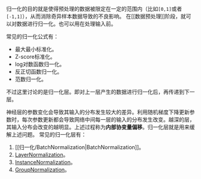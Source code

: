 归一化的目的就是使得预处理的数据被限定在一定的范围内（比如`[0,1]`或者`[-1,1]`），从而消除奇异样本数据导致的不良影响。
在[[数据预处理]]阶段，就可以对数据进行归一化。也可以用在处理输入前。

常见的归一化公式有：
- 最大最小标准化。
- Z-score标准化。
- log对数函数归一化。
- 反正切函数归一化。
- 范数归一化。


不过这里讨论的是归一化层。即对上一层产生的数据进行归一化后，再传递到下一层。

神经层的参数变化会导致其输入的分布发生较大的差异。利用随机梯度下降更新参数时，每次参数更新都会导致网络中间每一层的输入的分布发生改变。越深的层，其输入分布会改变的越明显。上述过程称为**内部协变量偏移**。归一化层就是用来缓解上述问题。
常见的归一化层有：
1. [[归一化/BatchNormalization|BatchNormalization]]。
2. [LayerNormalization](LayerNormalization.md)。
3. [InstanceNormalization](InstanceNormalization.md)。
4. [GroupNormalization](GroupNormalization.md)。
